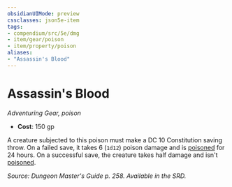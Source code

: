 ```yaml
---
obsidianUIMode: preview
cssclasses: json5e-item
tags:
- compendium/src/5e/dmg
- item/gear/poison
- item/property/poison
aliases: 
- "Assassin's Blood"
---
```

# Assassin's Blood
*Adventuring Gear, poison*  

- **Cost**: 150 gp

A creature subjected to this poison must make a DC 10 Constitution saving throw. On a failed save, it takes 6 (`1d12`) poison damage and is [poisoned](_conditions.md#poisoned) for 24 hours. On a successful save, the creature takes half damage and isn't [poisoned](_conditions.md#poisoned).

*Source: Dungeon Master's Guide p. 258. Available in the SRD.*